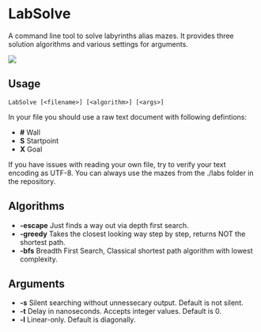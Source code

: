 # LabSolve
A command line tool to solve labyrinths alias mazes. It provides three solution algorithms and various settings for arguments.

![](https://pro2-bar-s3-cdn-cf4.myportfolio.com/bc79fb8be162f197fa31d84cd4c54f91/fc779b13-fd71-4f45-aea4-6ebe636cfddb_rw_1920.gif?h=26999b8c78eeba4c517ce1c10cecbcdb)

## Usage
```LabSolve [<filename>] [<algorithm>] [<args>]```

In your file you should use a raw text document with following defintions:
- **#** Wall
- **S** Startpoint
- **X** Goal

If you have issues with reading your own file, try to verify your text encoding as UTF-8.
You can always use the mazes from the ./labs folder in the repository.

## Algorithms
- **-escape** Just finds a way out via depth first search.
- **-greedy** Takes the closest looking way step by step, returns NOT the shortest path.
- **-bfs** Breadth First Search, Classical shortest path algorithm with lowest complexity.

## Arguments
- **-s** Silent searching without unnessecary output. Default is not silent.
- **-t** <nanoseconds> Delay in nanoseconds. Accepts integer values. Default is 0.
- **-l** Linear-only. Default is diagonally.
